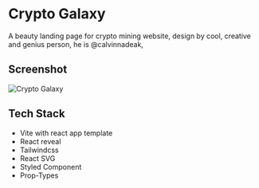 # Crypto Galaxy

A beauty landing page for crypto mining website, design by cool, creative and genius person, he is @calvinnadeak,

## Screenshot

![Crypto Galaxy](https://cdn.statically.io/screenshot/cryptogalaxy.netlify.app)

## Tech Stack

- Vite with react app template
- React reveal
- Tailwindcss
- React SVG
- Styled Component
- Prop-Types
